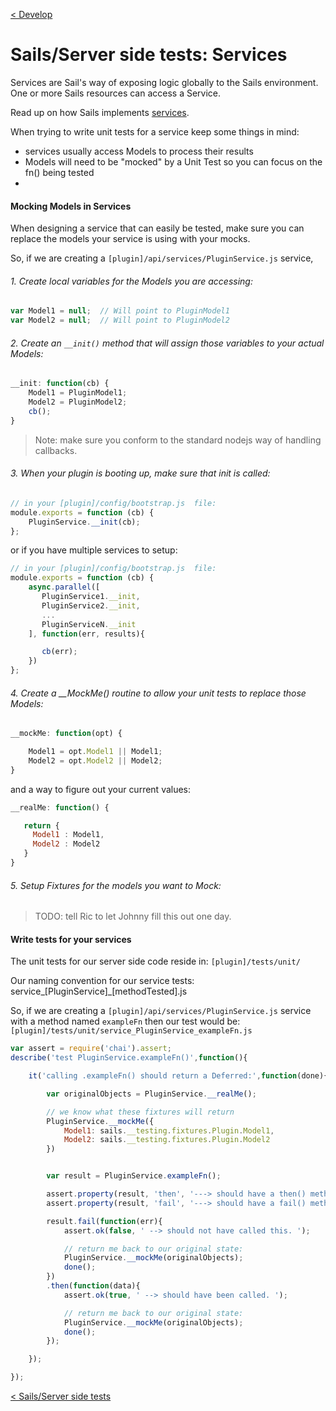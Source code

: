 [< Develop](Develop.md)
# Sails/Server side tests: Services
Services are Sail's way of exposing logic globally to the Sails environment.  One or more Sails resources can access a Service.

Read up on how Sails implements [services](http://www.sailsjs.org/documentation/concepts/services).

When trying to write unit tests for a service keep some things in mind:

+ services usually access Models to process their results
+ Models will need to be "mocked" by a Unit Test so you can focus on the fn() being tested
+ 

#### Mocking Models in Services

When designing a service that can easily be tested, make sure you can replace the models your service is using with your mocks.

So, if we are creating a `[plugin]/api/services/PluginService.js` service,

###### 1. Create local variables for the Models you are accessing:
   ```javascript
   var Model1 = null;  // Will point to PluginModel1
   var Model2 = null;  // Will point to PluginModel2
   ```

###### 2. Create an `__init()` method that will assign those variables to your actual Models:
   ```javascript
   __init: function(cb) {
       Model1 = PluginModel1;
       Model2 = PluginModel2;
       cb();
   }
   ```
   > Note: make sure you conform to the standard nodejs way of handling callbacks.

###### 3. When your plugin is booting up, make sure that init is called:
   ```javascript
   // in your [plugin]/config/bootstrap.js  file:
   module.exports = function (cb) {
       PluginService.__init(cb);
   };
   ```

   or if you have multiple services to setup:
   ```javascript
   // in your [plugin]/config/bootstrap.js  file:
   module.exports = function (cb) {
       async.parallel([
          PluginService1.__init,
          PluginService2.__init,
          ... 
          PluginServiceN.__init
       ], function(err, results){

          cb(err);
       })
   };
   ```

###### 4. Create a __MockMe() routine to allow your unit tests to replace those Models:
   ```javascript
   __mockMe: function(opt) {

       Model1 = opt.Model1 || Model1; 
       Model2 = opt.Model2 || Model2; 
   }
   ```

   and a way to figure out your current values:
   ```javascript
   __realMe: function() {

      return {
      	Model1 : Model1,
      	Model2 : Model2
      }
   }
   ```


###### 5. Setup Fixtures for the models you want to Mock:
   
   > TODO: tell Ric to let Johnny fill this out one day.


#### Write tests for your services

The unit tests for our server side code reside in: `[plugin]/tests/unit/`

Our naming convention for our service tests: service_[PluginService]_[methodTested].js

So, if we are creating a `[plugin]/api/services/PluginService.js` service with a method named `exampleFn` then our test would be: `[plugin]/tests/unit/service_PluginService_exampleFn.js`

```javascript
var assert = require('chai').assert;
describe('test PluginService.exampleFn()',function(){

    it('calling .exampleFn() should return a Deferred:',function(done){

        var originalObjects = PluginService.__realMe();

        // we know what these fixtures will return
        PluginService.__mockMe({
        	Model1: sails.__testing.fixtures.Plugin.Model1,
        	Model2: sails.__testing.fixtures.Plugin.Model2
        })


        var result = PluginService.exampleFn();

        assert.property(result, 'then', '---> should have a then() method');
        assert.property(result, 'fail', '---> should have a fail() method');

        result.fail(function(err){
            assert.ok(false, ' --> should not have called this. ');

            // return me back to our original state:
            PluginService.__mockMe(originalObjects);
            done();
        })
        .then(function(data){
            assert.ok(true, ' --> should have been called. ');

            // return me back to our original state:
            PluginService.__mockMe(originalObjects);
            done();
        });

    });

});
```



[< Sails/Server side tests](develop_testing_server.md)